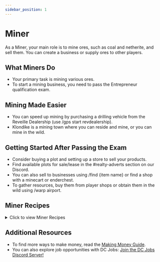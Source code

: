 ```yaml
---
sidebar_position: 1
---
```


# Miner

As a Miner, your main role is to mine ores, such as coal and netherite, and sell them. You can create a business or supply ores to other players.

## What Miners Do

- Your primary task is mining various ores.
- To start a mining business, you need to pass the Entrepreneur qualification exam.

## Mining Made Easier

- You can speed up mining by purchasing a drilling vehicle from the Reveille Dealership (use /gps start revdealership).
- Klondike is a mining town where you can reside and mine, or you can mine in the wild.

## Getting Started After Passing the Exam

- Consider buying a plot and setting up a store to sell your products.
- Find available plots for sale/lease in the #realty-adverts section on our Discord.
- You can also sell to businesses using /find {item name} or find a shop with a minecart or enderchest.
- To gather resources, buy them from player shops or obtain them in the wild using /warp airport.

## Miner Recipes

<details>
  <summary>Click to view Miner Recipes</summary>
  
- Amethyst block -> 4 amethyst shards
- Block of raw copper -> block of copper (blast furnace; 900 ticks; 6.3xp)
- Dripstone block -> 2 pointed dripstone
- Glowstone -> 4 glowstone dust
- Block of raw gold -> block of gold (blast furnace; 900 ticks; 6.3xp)
- Block of raw iron -> iron block (blast furnace; 900 ticks; 6.3xp)
- Magma block -> 2 magma cream
- 9 cobblestone -> 1 gravel

![Miner Recipes](https://www.democracycraft.net/attachments/calcite-png.32839/)
</details>

## Additional Resources

- To find more ways to make money, read the [Making Money Guide](https://democracycraft.net/threads/making-money.1410/).
- You can also explore job opportunities with DC Jobs: [Join the DC Jobs Discord Server!](https://discord.gg/Q8rNjddjjh)
